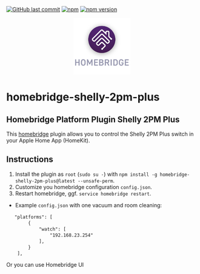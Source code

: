 [![GitHub last commit](https://img.shields.io/github/last-commit/tomas-kulhanek/homebridge-shelly-2pm-plus.svg)](https://github.com/tomas-kulhanek/homebridge-shelly-2pm-plus)
[![npm](https://img.shields.io/npm/dt/homebridge-shelly-2pm-plus.svg)](https://www.npmjs.com/package/homebridge-shelly-2pm-plus)
[![npm version](https://badge.fury.io/js/homebridge-shelly-2pm-plus.svg)](https://badge.fury.io/js/homebridge-shelly-2pm-plus)

<p align="center">

<img src="https://github.com/homebridge/branding/raw/master/logos/homebridge-wordmark-logo-vertical.png" width="150">

</p>

# homebridge-shelly-2pm-plus

## Homebridge Platform Plugin Shelly 2PM Plus


This [homebridge](https://github.com/homebridge/homebridge) plugin allows you to control the Shelly 2PM Plus switch in your Apple Home App (HomeKit).

## Instructions

1. Install the plugin as `root` (`sudo su -`) with `npm install -g homebridge-shelly-2pm-plus@latest --unsafe-perm`.
2. Customize you homebridge configuration `config.json`.
3. Restart homebridge, ggf. `service homebridge restart`.

- Example `config.json` with one vacuum and room cleaning:

```
   "platforms": [
        {
            "watch": [
                "192.168.23.254"
            ],
        }
    ],
```

Or you can use Homebridge UI 